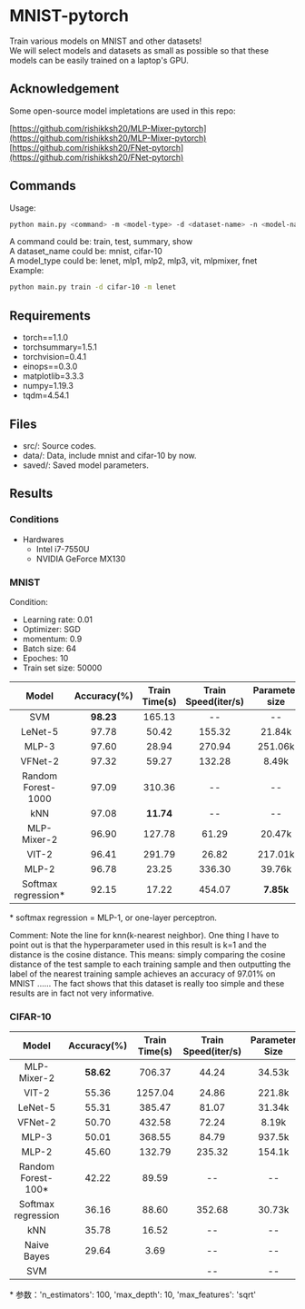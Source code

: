 # MNIST-pytorch

Train various models on MNIST and other datasets!
\
We will select models and datasets as small as possible so that these models can be easily trained on a laptop's GPU.

## Acknowledgement

Some open-source model impletations are used in this repo:

[https://github.com/rishikksh20/MLP-Mixer-pytorch](https://github.com/rishikksh20/MLP-Mixer-pytorch)
[https://github.com/rishikksh20/FNet-pytorch](https://github.com/rishikksh20/FNet-pytorch)

## Commands

Usage:

```sh
python main.py <command> -m <model-type> -d <dataset-name> -n <model-name>
```

A command could be: train, test, summary, show
\
A dataset_name could be: mnist, cifar-10
\
A model_type could be: lenet, mlp1, mlp2, mlp3, vit, mlpmixer, fnet
\
Example:

```sh
python main.py train -d cifar-10 -m lenet
```

## Requirements

+ torch==1.1.0
+ torchsummary=1.5.1
+ torchvision=0.4.1
+ einops==0.3.0
+ matplotlib=3.3.3
+ numpy=1.19.3
+ tqdm=4.54.1

## Files

+ src/: Source codes.
+ data/: Data, include mnist and cifar-10 by now.
+ saved/: Saved model parameters.

## Results

### Conditions

+ Hardwares
  + Intel i7-7550U
  + NVIDIA GeForce MX130

### MNIST

Condition:

+ Learning rate: 0.01
+ Optimizer: SGD
+ momentum: 0.9
+ Batch size: 64
+ Epoches: 10
+ Train set size: 50000

| Model | Accuracy(%) | Train Time(s) | Train Speed(iter/s) | Parameter size |
| :---: | :---: | :---: | :---: | :---: |
| SVM | **98.23** | 165.13 | -- | -- |
| LeNet-5 | 97.78 | 50.42 | 155.32 | 21.84k |
| MLP-3  | 97.60 | 28.94 | 270.94 | 251.06k |
| VFNet-2 | 97.32 | 59.27 | 132.28 | 8.49k |
| Random Forest-1000 | 97.09 | 310.36 | -- | -- |
| kNN | 97.08 | **11.74** | -- | -- |
| MLP-Mixer-2 | 96.90 | 127.78 | 61.29  | 20.47k |
| VIT-2  | 96.41 | 291.79 | 26.82 | 217.01k |
| MLP-2  | 96.78 | 23.25 | 336.30 | 39.76k |
| Softmax regression\* | 92.15 | 17.22 | 454.07 | **7.85k** |

\* softmax regression \= MLP-1, or one-layer perceptron.

Comment: Note the line for knn(k-nearest neighbor). One thing I have to point out is that the hyperparameter used in this result is k=1 and the distance is the cosine distance. This means: simply comparing the cosine distance of the test sample to each training sample and then outputting the label of the nearest training sample achieves an accuracy of 97.01% on MNIST ...... The fact shows that this dataset is really too simple and these results are in fact not very informative.

### CIFAR-10

| Model | Accuracy(%) | Train Time(s) | Train Speed(iter/s) | Parameter Size |
| :---: | :---: | :---: | :---: | :---: |
| MLP-Mixer-2 | **58.62** | 706.37 | 44.24 | 34.53k |
| VIT-2 | 55.36 | 1257.04 | 24.86 | 221.8k |
| LeNet-5 | 55.31 | 385.47 | 81.07 | 31.34k |
| VFNet-2 | 50.70 | 432.58 | 72.24 | 8.19k |
| MLP-3 | 50.01 | 368.55 | 84.79 | 937.5k |
| MLP-2 | 45.60 | 132.79 | 235.32 | 154.1k |
| Random Forest-100* | 42.22 | 89.59 | -- | -- |
| Softmax regression | 36.16 | 88.60 | 352.68 | 30.73k |
| kNN | 35.78 | 16.52 | -- | -- |
| Naive Bayes | 29.64 | 3.69 | -- | -- |
| SVM |  |  | -- | -- |

\* 参数：'n_estimators': 100, 'max_depth': 10, 'max_features': 'sqrt'
